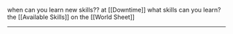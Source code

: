 when can you learn new skills?? at [[Downtime]]
what skills can you learn? the [[Available Skills]] on the [[World Sheet]]

---

